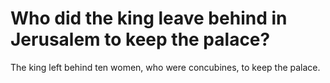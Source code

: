 # Who did the king leave behind in Jerusalem to keep the palace?

The king left behind ten women, who were concubines, to keep the palace.

